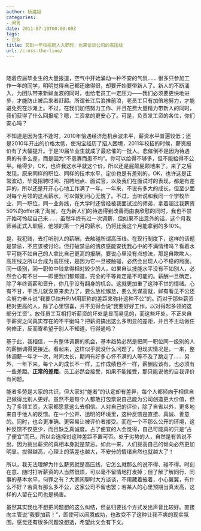 ```yaml
---
author: 杨建超
categories:
- 闲言
date: 2011-07-10T00:00:00Z
tags:
- 企业
title: 又到一年校招新人入职时，也来谈谈公司的高压线
url: /cross-the-line/
---
```


# 

随着应届毕业生的大量报道，空气中开始涌动一种不安的气氛…… 很多只参加工作一年的同学，明明觉得自己都还嫩得很，却要开始要带新人了。新人的不断涌入，为团队带来新鲜血液的同时，也给老员工一定压力——我们必须要更快地进步，才能防止被后来者赶超。所谓长江后浪推前浪，老员工只有加倍地努力，才能避免死在沙滩上。不过，在我们加倍努力工作、并且花费大量精力带新人的同时，我们获得了什么回报呢？嗯，工资拿的更安心了。可是，负责发工资的各位，你们安心吗？

不知道是因为生不逢时，2010年恰遇经济危机余波未平，薪资水平普遍较低；还是2010年开出的价格太低，使淘宝经历了招人困境，2011年校招的时候，薪资报价有了大幅提升。于是10届毕业生就成了最悲催的一批人。悲催倒不是因为待遇真的有多么差，而是因为“不患寡而患不均”。你可以给得不够多，但不能給得不公平。给得少，OK，也许我这水平就这个价，所以还是屁颠屁颠地来了。来了之后发现，原来同样的职位、同样的技术水平，定价也是有差别的。OK，也许这是正常波动，毕竟招聘时间、招聘地点、面试官，以及我们在面试时的表现，都是有差异的，所以还是开开心心地工作满了一年。一年来，不说有多大的成长，但至少面对每个月领的这点薪水，可以做到问心无愧了。不过，当听说和我同一个学校毕业，同一职位，同一业务线，在大学时还曾经被我面试过的师弟，拿着超过我薪资50%的offer来了淘宝，在为新人们的待遇得到改善而由衷欣慰的同时，我也不禁开始可怜起自己来……  虽然年终有过一次调薪，但如果不出意外的话，这个月我师弟正式入职后，他领的第一个月的薪水，仍将比我这个月能拿到的多10%。

是，我犯贱，去打听别人的薪酬，去触碰所谓高压线。在现行制度下，这样的话题是禁忌，不应该被讨论。但打破禁忌的愧疚感能安抚我心中的不满情绪吗？看着水平可能不如自己的人拿比自己更高的报酬，要说心里没有点想法，那是自欺欺人。高压线之所以会成为高压线，是因为它一旦被触碰，必然会出现人心不稳的局面。同一级别，同一职位中钱拿得相对较少的人，如果自认技能水平没有不如别人，必然会心有不甘——即便我们都知道，完全的平等肯定是不可能的。薪酬一旦确定，除了年终调薪和晋升，你几乎没有翻身的机会。这就更加重了这种不甘的情绪。心有不甘，干活儿就没原来卖力了，要么放松懈怠，要么另谋高就，鲜有看见不公还会努力奋斗说“我要尽快升P/M用职称的差距来弥补这种不公”的。而对于那些薪资相对更高的人，除了心里窃喜，并不见得会说“我要好好工作，以对得起多领的这部分工资”。放任员工互相打听薪资的坏处是显而易见的，而这些坏处，不正来自于薪资之间真实存在的不平衡吗？把薪资搞出这么多明显的差距，并且不主动做任何修正，反而寄希望于别人不知道，行得通吗？

基于此，我相信，一有整体调薪的机会，基本趋势必然是把同一职位同一级别的人的薪酬调得更接近。看起来，这样似乎就没什么问题了。但现实情况是，一来，整体调薪一年才一次，时间太长，期间有好多心怀不满的人等不及了跳走了…… 另外，一年下来，每个人的成长不一样，工作成绩也不一样，薪酬应该有，也必须有一些差距。**正常的差距**，员工必然会接受，如果不能接受，那只能说他的自我评价有问题。

能者多劳是大家的共识，但大家对“能者”的认定却有差异，每个人都倾向于相信自己做得比别人更好。虽然不是每个人都敢打包票说自己能为公司创造更大价值，但为了多领工资，大家都愿意这么去相信。人对自己的评价，除了自省以外，更多地来自于他人的反馈。在一个公开、透明的环境里，这种反馈是直接、真诚、善意的。同时，也会更准确、更容易让被评价者接受。而在一个不那么公开的环境，这种反馈不仅更少，而且缺乏真诚度。占了便宜的人会觉得，自己可能真的只是“占了便宜”而已，所以会选择对这种差距不置可否。处于劣势的人，自然是有苦说不出，因为挑出薪资的真相本身就是禁忌。如此一来，人们拔高自己的倾向必然更加明显。拔得越高，心理上的落差也越大，不安分的情绪自然也就越大了！

所以，我无法理解为什么薪资就是高压线，它怎么就那么的说不得、碰不得。时刻在意、随时打听薪资的人当然很烦，可以毫不留情地打发掉；但了解了解同行、同事的基本水平，何罪之有？大家闲聊时大方谈谈，不用藏着掖着，小心翼翼，有什么不好？若真有那么多不公，这家公司不留也罢；若某人的心里预期当真太高，这样的人留在公司也是祸害。

虽然其实我也不想把问题想的这么纠结，但总归要找个方式发出声音比较好。直接向主管说“我要加薪！”，即使可以闹腾成功，也改变不了这种让我不爽的现实氛围。感觉还有很多问题没想透，希望此文会有下文。
